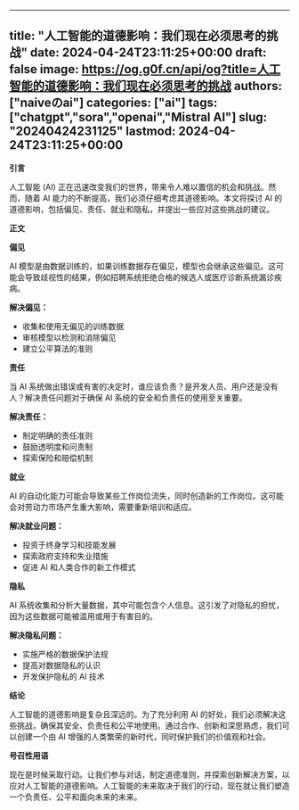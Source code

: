 
---
title: "人工智能的道德影响：我们现在必须思考的挑战"
date: 2024-04-24T23:11:25+00:00
draft: false
image: https://og.g0f.cn/api/og?title=人工智能的道德影响：我们现在必须思考的挑战
authors: ["naiveのai"]
categories: ["ai"]
tags: ["chatgpt","sora","openai","Mistral AI"]
slug: "20240424231125"
lastmod: 2024-04-24T23:11:25+00:00
---
**引言**

人工智能 (AI) 正在迅速改变我们的世界，带来令人难以置信的机会和挑战。然而，随着 AI 能力的不断提高，我们必须仔细考虑其道德影响。本文将探讨 AI 的道德影响，包括偏见、责任、就业和隐私，并提出一些应对这些挑战的建议。

**正文**

**偏见**

AI 模型是由数据训练的，如果训练数据存在偏见，模型也会继承这些偏见。这可能会导致歧视性的结果，例如招聘系统拒绝合格的候选人或医疗诊断系统漏诊疾病。

**解决偏见：**
* 收集和使用无偏见的训练数据
* 审核模型以检测和消除偏见
* 建立公平算法的准则

**责任**

当 AI 系统做出错误或有害的决定时，谁应该负责？是开发人员、用户还是没有人？解决责任问题对于确保 AI 系统的安全和负责任的使用至关重要。

**解决责任：**
* 制定明确的责任准则
* 鼓励透明度和问责制
* 探索保险和赔偿机制

**就业**

AI 的自动化能力可能会导致某些工作岗位流失，同时创造新的工作岗位。这可能会对劳动力市场产生重大影响，需要重新培训和适应。

**解决就业问题：**
* 投资于终身学习和技能发展
* 探索政府支持和失业措施
* 促进 AI 和人类合作的新工作模式

**隐私**

AI 系统收集和分析大量数据，其中可能包含个人信息。这引发了对隐私的担忧，因为这些数据可能被滥用或用于有害目的。

**解决隐私问题：**
* 实施严格的数据保护法规
* 提高对数据隐私的认识
* 开发保护隐私的 AI 技术

**结论**

人工智能的道德影响是复杂且深远的。为了充分利用 AI 的好处，我们必须解决这些挑战，确保其安全、负责任和公平地使用。通过合作、创新和深思熟虑，我们可以创建一个由 AI 增强的人类繁荣的新时代，同时保护我们的价值观和社会。

**号召性用语**

现在是时候采取行动。让我们参与对话，制定道德准则，并探索创新解决方案，以应对人工智能的道德影响。人工智能的未来取决于我们的行动，现在就让我们塑造一个负责任、公平和面向未来的未来。